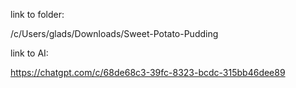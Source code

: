 link to folder:

/c/Users/glads/Downloads/Sweet-Potato-Pudding

link to AI:

https://chatgpt.com/c/68de68c3-39fc-8323-bcdc-315bb46dee89


